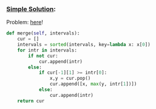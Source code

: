 
### [Simple Solution](/Array/MergeIntervals/basic_sol.py):
Problem: [here](https://leetcode.com/problems/merge-intervals/)!


```python
def merge(self, intervals):
    cur = []
    intervals = sorted(intervals, key=lambda x: x[0])
    for intr in intervals:
        if not cur:
            cur.append(intr)
        else:
            if cur[-1][1] >= intr[0]:
                x,y = cur.pop()
                cur.append([x, max(y, intr[1])])
            else:
                cur.append(intr)
    return cur
```
